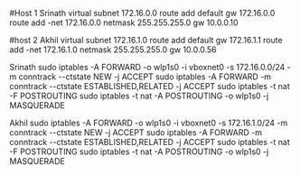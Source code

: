 

#Host 1 Srinath
virtual subnet 172.16.0.0
route add default gw 172.16.0.0
route add -net 172.16.0.0 netmask 255.255.255.0 gw 10.0.0.10


#host 2 Akhil
virtual subnet 172.16.1.0
route add default gw 172.16.1.1
route add -net 172.16.1.0 netmask 255.255.255.0 gw 10.0.0.56

Srinath
sudo iptables -A FORWARD -o wlp1s0 -i vboxnet0 -s 172.16.0.0/24 -m conntrack --ctstate NEW -j ACCEPT
sudo iptables -A FORWARD -m conntrack --ctstate ESTABLISHED,RELATED -j ACCEPT
sudo iptables -t nat -F POSTROUTING
sudo iptables -t nat -A POSTROUTING -o wlp1s0 -j MASQUERADE

Akhil
sudo iptables -A FORWARD -o wlp1s0 -i vboxnet0 -s 172.16.1.0/24 -m conntrack --ctstate NEW -j ACCEPT
sudo iptables -A FORWARD -m conntrack --ctstate ESTABLISHED,RELATED -j ACCEPT
sudo iptables -t nat -F POSTROUTING
sudo iptables -t nat -A POSTROUTING -o wlp1s0 -j MASQUERADE